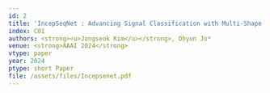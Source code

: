 ```yaml
---
id: 2
title: 'IncepSeqNet : Advancing Signal Classification with Multi-Shape Augmentation'
index: C01
authors: <strong><u>Jongseok Kim</u></strong>, Ohyun Jo*
venue: <strong>AAAI 2024</strong>
vtype: paper
year: 2024
ptype: short Paper
file: /assets/files/Incepsenet.pdf
---
```



